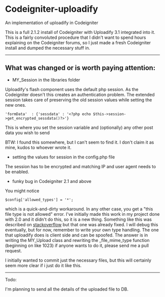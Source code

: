 Codeigniter-uploadify
=====================

An implementation of uploadify in Codeigniter

This is a full 2.1.2 install of Codeigniter with Uploadify 3.1 integrated into it. This is a fairly convoluted procedure that I didn't want to spend hours explaining on the Codeigniter forums, so I just made a fresh Codeigniter install and dumped the necessary stuff in.

---

What was changed or is worth paying attention:
------------------------------------------


* MY_Session in the libraries folder

Uploadify's flash component uses the default php session. As the Codeigniter doesn't this creates an authentication problem. The extended session takes care of preserving the old session values while setting the new ones.

```
'formData'  : {'sessdata' : '<?php echo $this->session->get_encrypted_sessdata()?>'}
```

This is where you set the session variable and (optionally) any other post data you wish to send

BTW: I found this somewhere, but I can't seem to find it. I don't claim it as mine, kudos to whoever wrote it.

* setting the values for session in the config.php file

The session has to be encrypted and matching IP and user agent needs to be enabled.

* funky bug in Codeigniter 2.1 and above

You might notice

```
$config['allowed_types'] = '*';
```

which is a quick-and-dirty workaround. In any other case, you get a "this file type is not allowed" error. I've initially made this work in my project done with 2.0 and it didn't do this, so it is a new thing. Something like this was described on [stackoverflow](http://stackoverflow.com/questions/7495407/uploading-in-codeigniter-the-filetype-you-are-attempting-to-upload-is-not-allo) but that one was already fixed. I will debug this eventually, but for now, remember to write your own type handling. The one that uploadify does is client side and can be spoofed. The answer is in writing the MY_Upload class and rewriting the _file_mime_type function (beginning on like 1023) if anyone wants to do it, please send me a pull request.

I initially wanted to commit just the necessary files, but this will certainly seem more clear if i just do it like this.

---

Todo:

I'm planning to send all the details of the uploaded file to DB.
